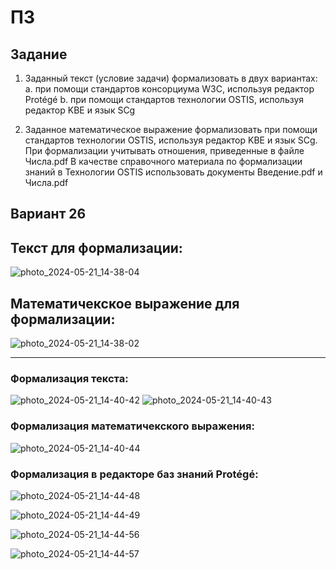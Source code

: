 # ПЗ

## Задание
1. Заданный текст (условие задачи) формализовать в двух вариантах:
a. при помощи стандартов консорциума W3C, используя редактор Protégé
b. при помощи стандартов технологии OSTIS, используя редактор KBE и
язык SCg

2. Заданное математическое выражение формализовать при помощи стандартов
технологии OSTIS, используя редактор KBE и язык SCg. При формализации
учитывать отношения, приведенные в файле Числа.pdf
В качестве справочного материала по формализации знаний в Технологии OSTIS
использовать документы Введение.pdf и Числа.pdf

## Вариант 26

## Текст для формализации:
![photo_2024-05-21_14-38-04](https://github.com/iis-32170x/RPIIS/assets/147064507/aec7ef6d-c9f0-48f2-ace7-fbe31fab7720)

## Математичекское выражение для формализации: 
![photo_2024-05-21_14-38-02](https://github.com/iis-32170x/RPIIS/assets/147064507/03438f0b-5054-4e1a-86d4-a3958e59dfda)
******
### Формализация текста:
![photo_2024-05-21_14-40-42](https://github.com/iis-32170x/RPIIS/assets/147064507/07c4cf9e-ad0c-4b21-8930-1e902571ff23)
![photo_2024-05-21_14-40-43](https://github.com/iis-32170x/RPIIS/assets/147064507/2b639e9c-bab4-4018-8b5a-116708d5e268)

### Формализация математичекского выражения:
![photo_2024-05-21_14-40-44](https://github.com/iis-32170x/RPIIS/assets/147064507/1c2f6cba-cff8-401c-8950-97b988916eea)

### Формализация в редакторе баз знаний Protégé:
![photo_2024-05-21_14-44-48](https://github.com/iis-32170x/RPIIS/assets/147064507/3f95a60f-65e9-4346-a06e-40c172523145)

![photo_2024-05-21_14-44-49](https://github.com/iis-32170x/RPIIS/assets/147064507/be457ba6-ceec-4e19-b4f9-aed976c2df77)

![photo_2024-05-21_14-44-56](https://github.com/iis-32170x/RPIIS/assets/147064507/771624dc-7e49-4108-bf87-447695613b79)

![photo_2024-05-21_14-44-57](https://github.com/iis-32170x/RPIIS/assets/147064507/95285eac-13ee-433f-a444-245f589a06a3)
